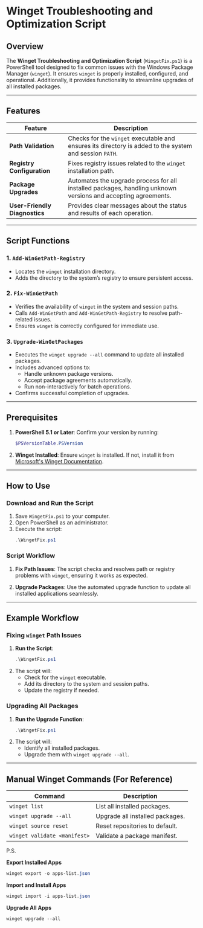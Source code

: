 # Winget Troubleshooting and Optimization Script

## Overview

The **Winget Troubleshooting and Optimization Script** (`WingetFix.ps1`) is a PowerShell tool designed to fix common issues with the Windows Package Manager (`winget`). It ensures `winget` is properly installed, configured, and operational. Additionally, it provides functionality to streamline upgrades of all installed packages.

---

## Features

| Feature | Description |
| --- | --- |
| **Path Validation** | Checks for the `winget` executable and ensures its directory is added to the system and session `PATH`. |
| **Registry Configuration** | Fixes registry issues related to the `winget` installation path. |
| **Package Upgrades** | Automates the upgrade process for all installed packages, handling unknown versions and accepting agreements. |
| **User-Friendly Diagnostics** | Provides clear messages about the status and results of each operation. |

---

## Script Functions

### 1. `Add-WinGetPath-Registry`
- Locates the `winget` installation directory.
- Adds the directory to the system’s registry to ensure persistent access.

### 2. `Fix-WinGetPath`
- Verifies the availability of `winget` in the system and session paths.
- Calls `Add-WinGetPath` and `Add-WinGetPath-Registry` to resolve path-related issues.
- Ensures `winget` is correctly configured for immediate use.

### 3. `Upgrade-WinGetPackages`
- Executes the `winget upgrade --all` command to update all installed packages.
- Includes advanced options to:
  - Handle unknown package versions.
  - Accept package agreements automatically.
  - Run non-interactively for batch operations.
- Confirms successful completion of upgrades.

---

## Prerequisites

1. **PowerShell 5.1 or Later**: Confirm your version by running:
   ```powershell
   $PSVersionTable.PSVersion
   ```
2. **Winget Installed**: Ensure `winget` is installed. If not, install it from [Microsoft's Winget Documentation](https://learn.microsoft.com/en-us/windows/package-manager/).

---

## How to Use

### Download and Run the Script

1. Save `WingetFix.ps1` to your computer.
2. Open PowerShell as an administrator.
3. Execute the script:
   ```powershell
   .\WingetFix.ps1
   ```

### Script Workflow

1. **Fix Path Issues**:
   The script checks and resolves path or registry problems with `winget`, ensuring it works as expected.

2. **Upgrade Packages**:
   Use the automated upgrade function to update all installed applications seamlessly.

---

## Example Workflow

### Fixing `winget` Path Issues

1. **Run the Script**:
   ```powershell
   .\WingetFix.ps1
   ```
2. The script will:
   - Check for the `winget` executable.
   - Add its directory to the system and session paths.
   - Update the registry if needed.

### Upgrading All Packages

1. **Run the Upgrade Function**:
   ```powershell
   .\WingetFix.ps1
   ```
2. The script will:
   - Identify all installed packages.
   - Upgrade them with `winget upgrade --all`.

---

## Manual Winget Commands (For Reference)

| Command | Description |
| --- | --- |
| `winget list` | List all installed packages. |
| `winget upgrade --all` | Upgrade all installed packages. |
| `winget source reset` | Reset repositories to default. |
| `winget validate <manifest>` | Validate a package manifest. |


P.S.

**Export Installed Apps**
   ```powershell
   winget export -o apps-list.json
   ```
**Import and Install Apps**
   ```powershell
   winget import -i apps-list.json
   ```
**Upgrade All Apps**
   ```powershell
   winget upgrade --all
   ```
